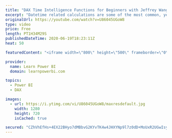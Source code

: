 ```yaml
---
title: "DAX Time Intelligence Functions for Beginners with Jeffrey Wang🔴Talk Power BI LIVE"
excerpt: "Datetime related calculations are some of the most common, yet confusing, calculations for people who are new to Power BI. Time intelligence calculations, e.g. month-over-month growth, year-to-date total, etc. are even more difficult to get right consistently. In this session I will reveal how Power"
originalUrl: https://youtube.com/watch?v=U86045UGoW8
type: video
price: Free
length: PT1H34M29S
publishedDateTime: 2020-06-19T18:23:11Z
heat: 50

featuredContent: "<iframe width=\"800\" height=\"500\" frameborder=\"0\" src=\"https://www.youtube.com/embed/U86045UGoW8\" allow=\"accelerometer; autoplay; encrypted-media; gyroscope; picture-in-picture\" allowfullscreen></iframe>"

provider:
  name: Learn Power BI
  domain: learnpowerbi.com

topics:
  - Power BI
  - DAX

images:
  - url: https://i.ytimg.com/vi/U86045UGoW8/maxresdefault.jpg
    width: 1280
    height: 720
    isCached: true

secured: "CZhVhEfHs+4EX22BHyo7dMBbvG2KYvTK4w4JHXYNp9l7z0dD+MoUxR2UGwIsyCFwyFBhdp8LmZkYBG8QNlvxaS3f60BB77YmOTaDCFyfAyCH+NlCPVnmFWsCfGuMb1V5f5Vh9X49exxtlCbVMIKWuzBEIGn28QlRnKWNLdSxui9zB7h/qyC3ZXGeL7YgZ0fqMKEHUJoqErYUjUsmobapMGRaIuhG1zbXMA0RhfKb44zEdWPQwwhR9QmALHEXJMPlq2M0Ar2mNZp860X7gD3EsdqAmYmc/9CAuLdCr/h8oUeJAcov/eRbzzA3jM+537cWSblxMSH5G/Bw7tuug/n7nX2f+BY9uRVOAmEFxKS5H5z9yo7PARWfNbVD/C99LNcHtRmUqAm10OtM1qW4mW2kzAz8/kT2uzo70kGaGxzjvO4=;zGKjyuPjKgMYHAOUXL++Ag=="
---
```


